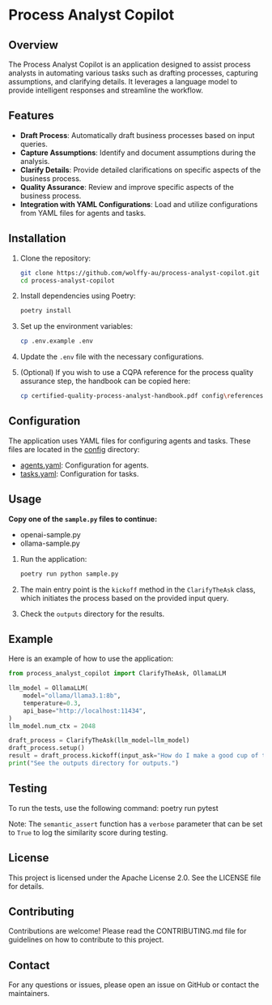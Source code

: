 # Process Analyst Copilot

## Overview

The Process Analyst Copilot is an application designed to assist process analysts in automating various tasks such as drafting processes, capturing assumptions, and clarifying details. It leverages a language model to provide intelligent responses and streamline the workflow.

## Features

- **Draft Process**: Automatically draft business processes based on input queries.
- **Capture Assumptions**: Identify and document assumptions during the analysis.
- **Clarify Details**: Provide detailed clarifications on specific aspects of the business process.
- **Quality Assurance**: Review and improve specific aspects of the business process.
- **Integration with YAML Configurations**: Load and utilize configurations from YAML files for agents and tasks.

## Installation

1. Clone the repository:
    ```sh
    git clone https://github.com/wolffy-au/process-analyst-copilot.git
    cd process-analyst-copilot
    ```

2. Install dependencies using Poetry:
    ```sh
    poetry install
    ```

3. Set up the environment variables:
    ```sh
    cp .env.example .env
    ```

4. Update the `.env` file with the necessary configurations.

5. (Optional) If you wish to use a CQPA reference for the process quality assurance step, the handbook can be copied here:
    ```sh
    cp certified-quality-process-analyst-handbook.pdf config\references\
    ```

## Configuration

The application uses YAML files for configuring agents and tasks. These files are located in the [config](./config) directory:

- [agents.yaml](./config/agents.yaml): Configuration for agents.
- [tasks.yaml](./config/tasks.yaml): Configuration for tasks.

## Usage

**Copy one of the `sample.py` files to continue:**
- openai-sample.py
- ollama-sample.py

1. Run the application:
    ```sh
    poetry run python sample.py
    ```

2. The main entry point is the `kickoff` method in the `ClarifyTheAsk` class, which initiates the process based on the provided input query.

3. Check the `outputs` directory for the results.

## Example

Here is an example of how to use the application:

```python
from process_analyst_copilot import ClarifyTheAsk, OllamaLLM

llm_model = OllamaLLM(
    model="ollama/llama3.1:8b",
    temperature=0.3,
    api_base="http://localhost:11434",
)
llm_model.num_ctx = 2048

draft_process = ClarifyTheAsk(llm_model=llm_model)
draft_process.setup()
result = draft_process.kickoff(input_ask="How do I make a good cup of tea?")
print("See the outputs directory for outputs.")
```

## Testing

To run the tests, use the following command:
    poetry run pytest

Note: The `semantic_assert` function has a `verbose` parameter that can be set to `True` to log the similarity score during testing.

## License

This project is licensed under the Apache License 2.0. See the LICENSE file for details.

## Contributing

Contributions are welcome! Please read the CONTRIBUTING.md file for guidelines on how to contribute to this project.

## Contact

For any questions or issues, please open an issue on GitHub or contact the maintainers.
